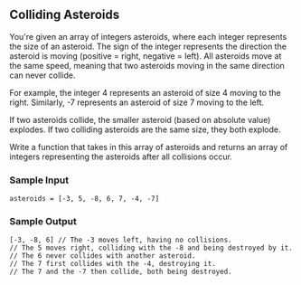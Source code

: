 
## Colliding Asteroids

You're given an array of integers asteroids,
where each integer represents the size of an asteroid.
The sign of the integer represents the direction the asteroid 
is moving (positive = right, negative = left). All asteroids
move at the same speed, meaning that two asteroids moving in the same direction can never collide.

For example, the integer 4 represents an asteroid
of size 4 moving to the right. Similarly, -7 represents
an asteroid of size 7 moving to the left.

If two asteroids collide, the smaller asteroid (based on absolute value) explodes.
If two colliding asteroids are the same size, they both explode.

Write a function that takes in this array of asteroids and returns
an array of integers representing the asteroids after all collisions occur.

### Sample Input
```
asteroids = [-3, 5, -8, 6, 7, -4, -7]
```

### Sample Output
```
[-3, -8, 6] // The -3 moves left, having no collisions.
// The 5 moves right, colliding with the -8 and being destroyed by it.
// The 6 never collides with another asteroid.
// The 7 first collides with the -4, destroying it.
// The 7 and the -7 then collide, both being destroyed.
```
